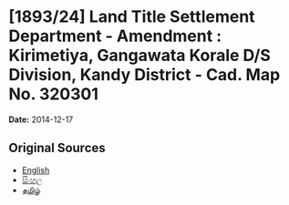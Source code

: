 # [1893/24] Land Title Settlement Department - Amendment : Kirimetiya, Gangawata Korale D/S Division, Kandy District - Cad. Map No. 320301

**Date:** 2014-12-17

## Original Sources

- [English](https://documents.gov.lk/view/extra-gazettes/2014/12/1893-24_E.pdf)
- [සිංහල](https://documents.gov.lk/view/extra-gazettes/2014/12/1893-24_S.pdf)
- [தமிழ்](https://documents.gov.lk/view/extra-gazettes/2014/12/1893-24_T.pdf)
